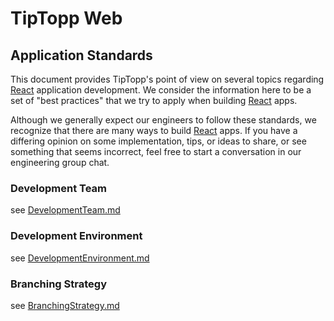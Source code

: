 # TipTopp Web

## Application Standards

This document provides TipTopp's point of view on several topics regarding [React](https://www.reactjs.org) application development. We consider the information here to be a set of "best practices" that we try to apply when building [React](https://www.reactjs.org) apps.

Although we generally expect our engineers to follow these standards, we recognize that there are many ways to build [React](https://www.reactjs.org) apps. If you have a differing opinion on some implementation, tips, or ideas to share, or see something that seems incorrect, feel free to start a conversation in our engineering group chat.

### Development Team

see [DevelopmentTeam.md](./docs/DevelopmentTeam.md)

### Development Environment

see [DevelopmentEnvironment.md](./docs/DevelopmentEnvironment.md)

### Branching Strategy

see [BranchingStrategy.md](./docs/BranchingStrategy.md)
